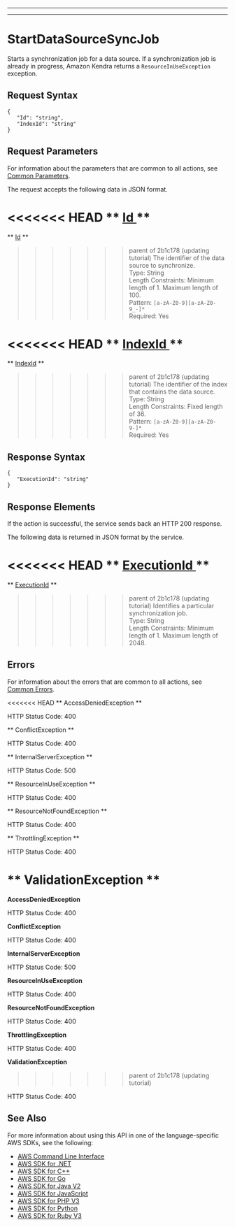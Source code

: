 --------

--------

# StartDataSourceSyncJob<a name="API_StartDataSourceSyncJob"></a>

Starts a synchronization job for a data source\. If a synchronization job is already in progress, Amazon Kendra returns a `ResourceInUseException` exception\.

## Request Syntax<a name="API_StartDataSourceSyncJob_RequestSyntax"></a>

```
{
   "Id": "string",
   "IndexId": "string"
}
```

## Request Parameters<a name="API_StartDataSourceSyncJob_RequestParameters"></a>

For information about the parameters that are common to all actions, see [Common Parameters](CommonParameters.md)\.

The request accepts the following data in JSON format\.

<<<<<<< HEAD
 ** [ Id ](#API_StartDataSourceSyncJob_RequestSyntax) **   <a name="Kendra-StartDataSourceSyncJob-request-Id"></a>
=======
 ** [Id](#API_StartDataSourceSyncJob_RequestSyntax) **   <a name="Kendra-StartDataSourceSyncJob-request-Id"></a>
>>>>>>> parent of 2b1c178 (updating tutorial)
The identifier of the data source to synchronize\.  
Type: String  
Length Constraints: Minimum length of 1\. Maximum length of 100\.  
Pattern: `[a-zA-Z0-9][a-zA-Z0-9_-]*`   
Required: Yes

<<<<<<< HEAD
 ** [ IndexId ](#API_StartDataSourceSyncJob_RequestSyntax) **   <a name="Kendra-StartDataSourceSyncJob-request-IndexId"></a>
=======
 ** [IndexId](#API_StartDataSourceSyncJob_RequestSyntax) **   <a name="Kendra-StartDataSourceSyncJob-request-IndexId"></a>
>>>>>>> parent of 2b1c178 (updating tutorial)
The identifier of the index that contains the data source\.  
Type: String  
Length Constraints: Fixed length of 36\.  
Pattern: `[a-zA-Z0-9][a-zA-Z0-9-]*`   
Required: Yes

## Response Syntax<a name="API_StartDataSourceSyncJob_ResponseSyntax"></a>

```
{
   "ExecutionId": "string"
}
```

## Response Elements<a name="API_StartDataSourceSyncJob_ResponseElements"></a>

If the action is successful, the service sends back an HTTP 200 response\.

The following data is returned in JSON format by the service\.

<<<<<<< HEAD
 ** [ ExecutionId ](#API_StartDataSourceSyncJob_ResponseSyntax) **   <a name="Kendra-StartDataSourceSyncJob-response-ExecutionId"></a>
=======
 ** [ExecutionId](#API_StartDataSourceSyncJob_ResponseSyntax) **   <a name="Kendra-StartDataSourceSyncJob-response-ExecutionId"></a>
>>>>>>> parent of 2b1c178 (updating tutorial)
Identifies a particular synchronization job\.  
Type: String  
Length Constraints: Minimum length of 1\. Maximum length of 2048\.

## Errors<a name="API_StartDataSourceSyncJob_Errors"></a>

For information about the errors that are common to all actions, see [Common Errors](CommonErrors.md)\.

<<<<<<< HEAD
 ** AccessDeniedException **   
  
HTTP Status Code: 400

 ** ConflictException **   
  
HTTP Status Code: 400

 ** InternalServerException **   
  
HTTP Status Code: 500

 ** ResourceInUseException **   
  
HTTP Status Code: 400

 ** ResourceNotFoundException **   
  
HTTP Status Code: 400

 ** ThrottlingException **   
  
HTTP Status Code: 400

 ** ValidationException **   
=======
 **AccessDeniedException**   
  
HTTP Status Code: 400

 **ConflictException**   
  
HTTP Status Code: 400

 **InternalServerException**   
  
HTTP Status Code: 500

 **ResourceInUseException**   
  
HTTP Status Code: 400

 **ResourceNotFoundException**   
  
HTTP Status Code: 400

 **ThrottlingException**   
  
HTTP Status Code: 400

 **ValidationException**   
>>>>>>> parent of 2b1c178 (updating tutorial)
  
HTTP Status Code: 400

## See Also<a name="API_StartDataSourceSyncJob_SeeAlso"></a>

For more information about using this API in one of the language\-specific AWS SDKs, see the following:
+  [ AWS Command Line Interface](https://docs.aws.amazon.com/goto/aws-cli/kendra-2019-02-03/StartDataSourceSyncJob) 
+  [ AWS SDK for \.NET](https://docs.aws.amazon.com/goto/DotNetSDKV3/kendra-2019-02-03/StartDataSourceSyncJob) 
+  [ AWS SDK for C\+\+](https://docs.aws.amazon.com/goto/SdkForCpp/kendra-2019-02-03/StartDataSourceSyncJob) 
+  [ AWS SDK for Go](https://docs.aws.amazon.com/goto/SdkForGoV1/kendra-2019-02-03/StartDataSourceSyncJob) 
+  [ AWS SDK for Java V2](https://docs.aws.amazon.com/goto/SdkForJavaV2/kendra-2019-02-03/StartDataSourceSyncJob) 
+  [ AWS SDK for JavaScript](https://docs.aws.amazon.com/goto/AWSJavaScriptSDK/kendra-2019-02-03/StartDataSourceSyncJob) 
+  [ AWS SDK for PHP V3](https://docs.aws.amazon.com/goto/SdkForPHPV3/kendra-2019-02-03/StartDataSourceSyncJob) 
+  [ AWS SDK for Python](https://docs.aws.amazon.com/goto/boto3/kendra-2019-02-03/StartDataSourceSyncJob) 
+  [ AWS SDK for Ruby V3](https://docs.aws.amazon.com/goto/SdkForRubyV3/kendra-2019-02-03/StartDataSourceSyncJob) 